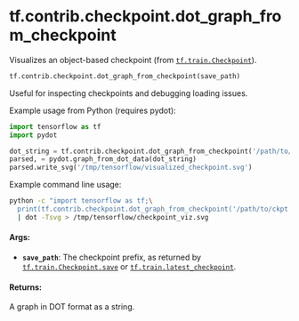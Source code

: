 <div itemscope itemtype="http://developers.google.com/ReferenceObject">
<meta itemprop="name" content="tf.contrib.checkpoint.dot_graph_from_checkpoint" />
<meta itemprop="path" content="Stable" />
</div>

# tf.contrib.checkpoint.dot_graph_from_checkpoint

Visualizes an object-based checkpoint (from <a href="../../../tf/train/Checkpoint.md"><code>tf.train.Checkpoint</code></a>).

``` python
tf.contrib.checkpoint.dot_graph_from_checkpoint(save_path)
```

<!-- Placeholder for "Used in" -->

Useful for inspecting checkpoints and debugging loading issues.

Example usage from Python (requires pydot):
```python
import tensorflow as tf
import pydot

dot_string = tf.contrib.checkpoint.dot_graph_from_checkpoint('/path/to/ckpt')
parsed, = pydot.graph_from_dot_data(dot_string)
parsed.write_svg('/tmp/tensorflow/visualized_checkpoint.svg')
```

Example command line usage:
```sh
python -c "import tensorflow as tf;\
  print(tf.contrib.checkpoint.dot_graph_from_checkpoint('/path/to/ckpt'))"\
  | dot -Tsvg > /tmp/tensorflow/checkpoint_viz.svg
```

#### Args:


* <b>`save_path`</b>: The checkpoint prefix, as returned by <a href="../../../tf/train/Checkpoint.md#save"><code>tf.train.Checkpoint.save</code></a>
  or <a href="../../../tf/train/latest_checkpoint.md"><code>tf.train.latest_checkpoint</code></a>.

#### Returns:

A graph in DOT format as a string.
